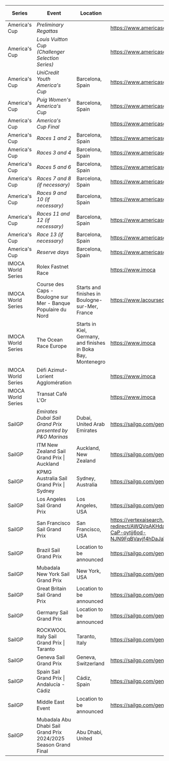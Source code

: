 | Series | Event | Location | URL | Start Date | End Date |
|---|---|---|---|---|---|
| America's Cup | *Preliminary Regattas* |  | https://www.americascup.com/en/ac37-schedule | 2024-08-22 | *2024-08-25* |
| America's Cup | *Louis Vuitton Cup (Challenger Selection Series)* |  | https://www.americascup.com/en/ac37-schedule | 2024-08-29 | *2024-09-08* |
| America's Cup | *UniCredit Youth America's Cup* | Barcelona, Spain | https://www.americascup.com/en/ac37-schedule | 2024-09-18 | *2024-09-27* |
| America's Cup | *Puig Women's America's Cup* | Barcelona, Spain | https://www.americascup.com/en/ac37-schedule | 2024-10-05 | *2024-10-13* |
| America's Cup | *America's Cup Final* |  | https://www.americascup.com/en/ac37-schedule | 2024-10-12 | *2024-10-21* |
| America's Cup | *Races 1 and 2* | Barcelona, Spain | https://www.americascup.com/en/ac37-schedule | 2024-10-12 | *2024-10-12* |
| America's Cup | *Races 3 and 4* | Barcelona, Spain | https://www.americascup.com/en/ac37-schedule | 2024-10-13 | *2024-10-13* |
| America's Cup | *Races 5 and 6* | Barcelona, Spain | https://www.americascup.com/en/ac37-schedule | 2024-10-16 | *2024-10-16* |
| America's Cup | *Races 7 and 8 (if necessary)* | Barcelona, Spain | https://www.americascup.com/en/ac37-schedule | 2024-10-18 | *2024-10-18* |
| America's Cup | *Races 9 and 10 (if necessary)* | Barcelona, Spain | https://www.americascup.com/en/ac37-schedule | 2024-10-19 | *2024-10-19* |
| America's Cup | *Races 11 and 12 (if necessary)* | Barcelona, Spain | https://www.americascup.com/en/ac37-schedule | 2024-10-20 | *2024-10-20* |
| America's Cup | *Race 13 (if necessary)* | Barcelona, Spain | https://www.americascup.com/en/ac37-schedule | 2024-10-21 | *2024-10-21* |
| America's Cup | *Reserve days* | Barcelona, Spain | https://www.americascup.com/en/ac37-schedule | 2024-10-22 | *2024-10-27* |
| IMOCA World Series | Rolex Fastnet Race |  | https://www.imoca | 2025-07 | 2025-07 |
| IMOCA World Series | Course des Caps - Boulogne sur Mer - Banque Populaire du Nord | Starts and finishes in Boulogne-sur-Mer, France | https://www.lacoursedescaps.com/ | 2025-06-25 | 2025-07-06 |
| IMOCA World Series | The Ocean Race Europe | Starts in Kiel, Germany, and finishes in Boka Bay, Montenegro | https://www.imoca | 2025-08-10 | 2025-09-21 |
| IMOCA World Series | Défi Azimut-Lorient Agglomération |  | https://www.imoca | 2025-09 | 2025-09 |
| IMOCA World Series | Transat Café L'Or |  | https://www.imoca | 2025-10 | 2025-10 |
| SailGP | *Emirates Dubai Sail Grand Prix presented by P&O Marinas* | Dubai, United Arab Emirates | https://sailgp.com/general/24-25/calendar | 2024-11-23 | *2024-11-24* |
| SailGP | ITM New Zealand Sail Grand Prix &#124; Auckland | Auckland, New Zealand | https://sailgp.com/general/24-25/calendar | 2025-01-18 | 2025-01-19 |
| SailGP | KPMG Australia Sail Grand Prix &#124; Sydney | Sydney, Australia | https://sailgp.com/general/24-25/calendar | 2025-02-08 | 2025-02-09 |
| SailGP | Los Angeles Sail Grand Prix | Los Angeles, USA | https://sailgp.com/general/24-25/calendar | 2025-03-15 | 2025-03-16 |
| SailGP | San Francisco Sail Grand Prix | San Francisco, USA | https://vertexaisearch.cloud.google.com/grounding-api-redirect/AWQVqAKHdal4lDCEQJ2sxY3caW5c0kNq3tN8wernHNgXjOrkgGjYygLB43XXj3KL5ol3JwCo_tfWX-CaP-oytjj6od-NJN9FqBVavjf4hDaJaWljcDF8gm6h0ZQu_pcaNgncaE8B3XgnacB1HmQ0xxFhuEcsiGaUQVEf6RNoPXCllx4= | 2025-03-22 | 2025-03-23 |
| SailGP | Brazil Sail Grand Prix | Location to be announced | https://sailgp.com/general/24-25/calendar | 2025-05-03 | 2025-05-04 |
| SailGP | Mubadala New York Sail Grand Prix | New York, USA | https://sailgp.com/general/24-25/calendar | 2025-06-07 | 2025-06-08 |
| SailGP | Great Britain Sail Grand Prix | Location to be announced | https://sailgp.com/general/24-25/calendar | 2025-07-19 | 2025-07-20 |
| SailGP | Germany Sail Grand Prix | Location to be announced | https://sailgp.com/general/24-25/calendar | 2025-08-16 | 2025-08-17 |
| SailGP | ROCKWOOL Italy Sail Grand Prix &#124; Taranto | Taranto, Italy | https://sailgp.com/general/24-25/calendar | 2025-09-06 | 2025-09-07 |
| SailGP | Geneva Sail Grand Prix | Geneva, Switzerland | https://sailgp.com/general/24-25/calendar | 2025-09-20 | 2025-09-21 |
| SailGP | Spain Sail Grand Prix &#124; Andalucía - Cádiz | Cádiz, Spain | https://sailgp.com/general/24-25/calendar | 2025-10-04 | 2025-10-05 |
| SailGP | Middle East Event | Location to be announced | https://sailgp.com/general/24-25/calendar | 2025-11-07 | 2025-11-08 |
| SailGP | Mubadala Abu Dhabi Sail Grand Prix 2024/2025 Season Grand Final | Abu Dhabi, United
